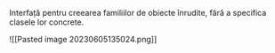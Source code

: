 Interfață pentru creearea familiilor de obiecte înrudite, fără a specifica clasele lor concrete.

![[Pasted image 20230605135024.png]]